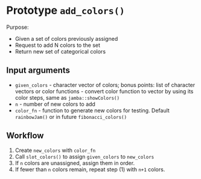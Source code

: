 
# Prototype `add_colors()`

Purpose:

* Given a set of colors previously assigned
* Request to add N colors to the set
* Return new set of categorical colors

## Input arguments

* `given_colors` - character vector of colors; bonus points: list
of character vectors or color functions - convert color function
to vector by using its color steps, same as `jamba::showColors()`
* `n` - number of new colors to add
* `color_fn` - function to generate new colors for testing.
Default `rainbowJam()` or in future `fibonacci_colors()`

## Workflow

1. Create `new_colors` with `color_fn`
2. Call `slot_colors()` to assign `given_colors` to `new_colors`
3. If `n` colors are unassigned, assign them in order.
4. If fewer than `n` colors remain, repeat step (1) with `n+1` colors.
